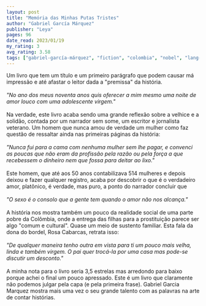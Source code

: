 ```yaml
---
layout: post
title: "Memória das Minhas Putas Tristes"
author: "Gabriel García Márquez"
publisher: "Leya"
pages: 96
date_read: 2023/01/19
my_rating: 3
avg_rating: 3.58
tags: ["gabriel-garcía-márquez", "fiction", "colombia", "nobel", "lang-pt"]
---
```


Um livro que tem um título e um primeiro parágrafo que podem causar má impressão e até afastar o leitor dada a "premissa" da história.<br/><i><br/>"No ano dos meus noventa anos quis oferecer a mim mesmo uma noite de amor louco com uma adolescente virgem."<br/></i><br/>Na verdade, este livro acaba sendo uma grande reflexão sobre a velhice e a solidão, contada por um narrador sem some, um escritor e jornalista veterano. Um homem que nunca amou de verdade um mulher como faz questão de ressaltar ainda nas primeiras páginas da história:<br/><i><br/>"Nunca fui para a cama com nenhuma mulher sem lhe pagar, e convenci as poucas que não eram da profissão pela razão ou pela força a que recebessem o dinheiro nem que fossa para deitar ao lixo."<br/></i><br/>Este homem, que até aos 50 anos contabilizava 514 mulheres e depois deixou e fazer qualquer registro, acaba por descobrir o que é o verdadeiro amor, platônico, é verdade, mas puro, a ponto do narrador concluir que <br/><i><br/>"O sexo é o consolo que a gente tem quando o amor não nos alcança."<br/></i><br/>A história nos mostra também um pouco da realidade social de uma parte pobre da Colômbia, onde a entrega das filhas para a prostituição parece ser algo "comum e cultural". Quase um meio de sustento familiar. Esta fala da dona do bordel, Rosa Cabarcas, retrata isso:<br/><i><br/>"De qualquer maneira tenho outra em vista para ti um pouco mais velha, linda e também virgem. O pai quer trocá-la por uma casa mas pode-se discutir um desconto."<br/></i><br/>A minha nota para o livro seria 3,5 estrelas mas arredondo para baixo porque achei o final um pouco apressado. Este é um livro que claramente não podemos julgar pela capa (e pela primeira frase). Gabriel Garcia Marquez mostra mais uma vez o seu grande talento com as palavras na arte de contar histórias.


